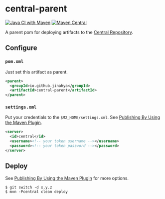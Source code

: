 # central-parent

[![Java CI with Maven](https://github.com/jinahya/central-parent/actions/workflows/maven.yml/badge.svg)](https://github.com/jinahya/central-parent/actions/workflows/maven.yml)
[![Maven Central](https://img.shields.io/maven-central/v/io.github.jinahya/central-parent.svg)](http://search.maven.org/#search%7Cga%7C1%7Cg%3A%22io.github.jinahya%22%20AND%20a%3A%22central-parent%22)

A parent pom for deploying artifacts to the [Central Repository](https://central.sonatype.org/).

## Configure

### `pom.xml`

Just set this artifact as parent.

```xml
<parent>
  <groupId>io.github.jinahya</groupId>
  <artifactId>central-parent</artifactId>
</parent>
```

### `settings.xml`

Put your credentials to the `$M2_HOME/settings.xml`. See [Publishing By Using the Maven Plugin](https://central.sonatype.org/publish/publish-portal-maven/).

```xml
<server>
  <id>central</id>
  <username><!-- your token username --></username>
  <password><!-- your token password --></password>
</server>
```

## Deploy

See [Publishing By Using the Maven Plugin](https://central.sonatype.org/publish/publish-portal-maven/) for more options.

```
$ git switch -d x.y.z
$ mvn -Pcentral clean deploy
```